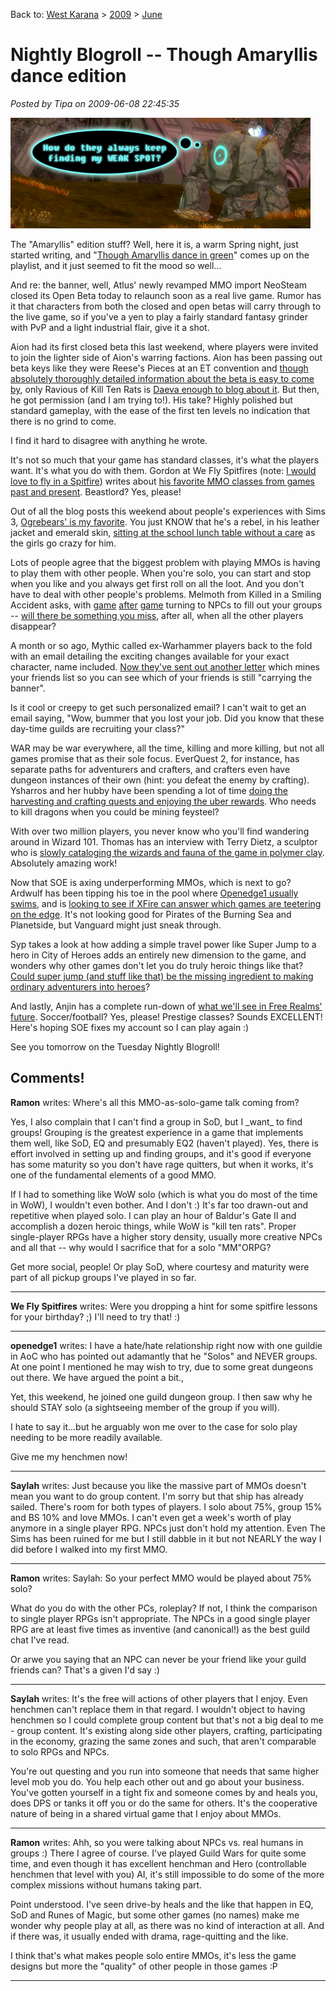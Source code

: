 Back to: [West Karana](/posts/westkarana.md) > [2009](/posts/2009/westkarana.md) > [June](./westkarana.md)
# Nightly Blogroll -- Though Amaryllis dance edition

*Posted by Tipa on 2009-06-08 22:45:35*

![neosteambanner](../../../uploads/2009/06/neosteambanner.jpg "neosteambanner")

The "Amaryllis" edition stuff? Well, here it is, a warm Spring night, just started writing, and "[Though Amaryllis dance in green](http://www.youtube.com/watch?v=NEOI5Ct9DL4)" comes up on the playlist, and it just seemed to fit the mood so well...

And re: the banner, well, Atlus' newly revamped MMO import NeoSteam closed its Open Beta today to relaunch soon as a real live game. Rumor has it that characters from both the closed and open betas will carry through to the live game, so if you've a yen to play a fairly standard fantasy grinder with PvP and a light industrial flair, give it a shot.

Aion had its first closed beta this last weekend, where players were invited to join the lighter side of Aion's warring factions. Aion has been passing out beta keys like they were Reese's Pieces at an ET convention and [though absolutely thoroughly detailed information about the beta is easy to come by](http://www.aionsource.com/forum/general-discussion/), only Ravious of Kill Ten Rats is [Daeva enough to blog about it](http://www.killtenrats.com/2009/06/08/aion-weekend-wrapup/). But then, he got permission (and I am trying to!). His take? Highly polished but standard gameplay, with the ease of the first ten levels no indication that there is no grind to come.

I find it hard to disagree with anything he wrote.

It's not so much that your game has standard classes, it's what the players want. It's what you do with them. Gordon at We Fly Spitfires (note: [I would love to fly in a Spitfire](http://www.warbirdexperiences.co.uk/fly_a_spitfire.html)) writes about [his favorite MMO classes from games past and present](http://blog.weflyspitfires.com/2009/06/08/mmo-classes-that-i-love/). Beastlord? Yes, please! 

Out of all the blog posts this weekend about people's experiences with Sims 3, [Ogrebears' is my favorite](http://ogrebear.com/?p=1031). You just KNOW that he's a rebel, in his leather jacket and emerald skin, [sitting at the school lunch table without a care](http://farm3.static.flickr.com/2474/3603078002_991e992b83.jpg?v=0) as the girls go crazy for him.

Lots of people agree that the biggest problem with playing MMOs is having to play them with other people. When you're solo, you can start and stop when you like and you always get first roll on all the loot. And you don't have to deal with other people's problems. Melmoth from Killed in a Smiling Accident asks, with [game](http://wiki.guildwars.com/wiki/Henchman) [after](http://biobreak.wordpress.com/2009/05/27/imaginary-playmates/) [game](../../../index.php/2008/10/22/eq-seeds-of-destruction-meet-caiffin-the-merc/) turning to NPCs to fill out your groups -- [will there be something you miss](http://kiasa.org/2009/06/08/we-even-picked-up-a-preacher-for-some-reason-and-a-bona-fide-companion/), after all, when all the other players disappear?

A month or so ago, Mythic called ex-Warhammer players back to the fold with an email detailing the exciting changes available for your exact character, name included. [Now they've sent out another letter](http://www.virginworlds.com/pg.php?n=10147) which mines your friends list so you can see which of your friends is still "carrying the banner".

Is it cool or creepy to get such personalized email? I can't wait to get an email saying, "Wow, bummer that you lost your job. Did you know that these day-time guilds are recruiting your class?"

WAR may be war everywhere, all the time, killing and more killing, but not all games promise that as their sole focus. EverQuest 2, for instance, has separate paths for adventurers and crafters, and crafters even have dungeon instances of their own (hint: you defeat the enemy by crafting). Ysharros and her hubby have been spending a lot of time [doing the harvesting and crafting quests and enjoying the uber rewards](http://stylishcorpse.wordpress.com/2009/06/08/of-shoes-and-ships-and-sealing-wax/). Who needs to kill dragons when you could be mining feysteel?

With over two million players, you never know who you'll find wandering around in Wizard 101. Thomas has an interview with Terry Dietz, a sculptor who is [slowly cataloging the wizards and fauna of the game in polymer clay](http://thefriendlynecromancer.blogspot.com/2009/06/interview-with-terry-dietz-aka-aedan.html). Absolutely amazing work!

Now that SOE is axing underperforming MMOs, which is next to go? Ardwulf has been tipping his toe in the pool where [Openedge1 usually swims](http://simple-n-complex.blogspot.com/2009/03/age-of-conan-retaining-players-good.html), and is [looking to see if XFire can answer which games are teetering on the edge](http://ardwulfslair.wordpress.com/2009/06/07/digging-into-xfire-numbers/). It's not looking good for Pirates of the Burning Sea and Planetside, but Vanguard might just sneak through.

Syp takes a look at how adding a simple travel power like Super Jump to a hero in City of Heroes adds an entirely new dimension to the game, and wonders why other games don't let you do truly heroic things like that? [Could super jump (and stuff like that) be the missing ingredient to making ordinary adventurers into heroes](http://biobreak.wordpress.com/2009/06/08/movement/)?

And lastly, Anjin has a complete run-down of [what we'll see in Free Realms' future](http://bulletpointsblog.blogspot.com/2009/06/news-filter-hints-at-future-of-free.html). Soccer/football? Yes, please! Prestige classes? Sounds EXCELLENT! Here's hoping SOE fixes my account so I can play again :)

See you tomorrow on the Tuesday Nightly Blogroll!

## Comments!

**Ramon** writes: Where's all this MMO-as-solo-game talk coming from?

Yes, I also complain that I can't find a group in SoD, but I \_want\_ to find groups! Grouping is the greatest experience in a game that implements them well, like SoD, EQ and presumably EQ2 (haven't played). Yes, there is effort involved in setting up and finding groups, and it's good if everyone has some maturity so you don't have rage quitters, but when it works, it's one of the fundamental elements of a good MMO.

If I had to something like WoW solo (which is what you do most of the time in WoW), I wouldn't even bother. And I don't :) It's far too drawn-out and repetitive when played solo. I can play an hour of Baldur's Gate II and accomplish a dozen heroic things, while WoW is "kill ten rats". Proper single-player RPGs have a higher story density, usually more creative NPCs and all that -- why would I sacrifice that for a solo "MM"ORPG?

Get more social, people! Or play SoD, where courtesy and maturity were part of all pickup groups I've played in so far.

---

**We Fly Spitfires** writes: Were you dropping a hint for some spitfire lessons for your birthday? ;) I'll need to try that! :)

---

**openedge1** writes: I have a hate/hate relationship right now with one guildie in AoC who has pointed out adamantly that he "Solos" and NEVER groups.
At one point I mentioned he may wish to try, due to some great dungeons out there.
We have argued the point a bit.,

Yet, this weekend, he joined one guild dungeon group. I then saw why he should STAY solo (a sightseeing member of the group if you will).

I hate to say it...but he arguably won me over to the case for solo play needing to be more readily available.

Give me my henchmen now!

---

**Saylah** writes: Just because you like the massive part of MMOs doesn't mean you want to do group content. I'm sorry but that ship has already sailed. There's room for both types of players. I solo about 75%, group 15% and BS 10% and love MMOs. I can't even get a week's worth of play anymore in a single player RPG. NPCs just don't hold my attention. Even The Sims has been ruined for me but I still dabble in it but not NEARLY the way I did before I walked into my first MMO.

---

**Ramon** writes: Saylah: So your perfect MMO would be played about 75% solo?

What do you do with the other PCs, roleplay? If not, I think the comparison to single player RPGs isn't appropriate. The NPCs in a good single player RPG are at least five times as inventive (and canonical!) as the best guild chat I've read.

Or arwe you saying that an NPC can never be your friend like your guild friends can? That's a given I'd say :)

---

**Saylah** writes: It's the free will actions of other players that I enjoy. Even henchmen can't replace them in that regard. I wouldn't object to having henchmen so I could complete group content but that's not a big deal to me - group content. It's existing along side other players, crafting, participating in the economy, grazing the same zones and such, that aren't comparable to solo RPGs and NPCs.

You're out questing and you run into someone that needs that same higher level mob you do. You help each other out and go about your business. You've gotten yourself in a tight fix and someone comes by and heals you, does DPS or tanks it off you or do the same for others. It's the cooperative nature of being in a shared virtual game that I enjoy about MMOs.

---

**Ramon** writes: Ahh, so you were talking about NPCs vs. real humans in groups :) There I agree of course. I've played Guild Wars for quite some time, and even though it has excellent henchman and Hero (controllable henchmen that level with you) AI, it's still impossible to do some of the more complex missions without humans taking part.

Point understood. I've seen drive-by heals and the like that happen in EQ, SoD and Runes of Magic, but some other games (no names) make me wonder why people play at all, as there was no kind of interaction at all. And if there was, it usually ended with drama, rage-quitting and the like.

I think that's what makes people solo entire MMOs, it's less the game designs but more the "quality" of other people in those games :P

---

